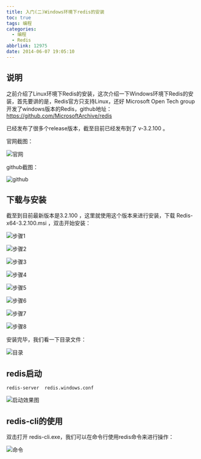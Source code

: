 ```yaml
---
title: 入门(二)Windows环境下redis的安装
toc: true
tags: 编程
categories:
  - 编程
  - Redis
abbrlink: 12975
date: 2014-06-07 19:05:10
---
```


## 说明

之前介绍了Linux环境下Redis的安装，这次介绍一下Windows环境下Redis的安装，首先要讲的是，Redis官方只支持Linux，还好 Microsoft Open Tech group 开发了windows版本的Redis，github地址： https://github.com/MicrosoftArchive/redis

已经发布了很多个release版本，截至目前已经发布到了 v-3.2.100 。

官网截图：

![官网](https://raw.githubusercontent.com/eastFu/docs/master/blog/redis-win/redis-win.png)

github截图：

![github](https://raw.githubusercontent.com/eastFu/docs/master/blog/redis-win/redis-win-github.png)

## 下载与安装
截至到目前最新版本是3.2.100 ，这里就使用这个版本来进行安装，下载 Redis-x64-3.2.100.msi ，双击开始安装：

![步骤1](https://raw.githubusercontent.com/eastFu/docs/master/blog/redis-win/redis-win-1.png)

![步骤2](https://raw.githubusercontent.com/eastFu/docs/master/blog/redis-win/redis-win-2.png)

![步骤3](https://raw.githubusercontent.com/eastFu/docs/master/blog/redis-win/redis-win-3.png)

![步骤4](https://raw.githubusercontent.com/eastFu/docs/master/blog/redis-win/redis-win-4.png)

![步骤5](https://raw.githubusercontent.com/eastFu/docs/master/blog/redis-win/redis-win-5.png)

![步骤6](https://raw.githubusercontent.com/eastFu/docs/master/blog/redis-win/redis-win-6.png)

![步骤7](https://raw.githubusercontent.com/eastFu/docs/master/blog/redis-win/redis-win-7.png)

![步骤8](https://raw.githubusercontent.com/eastFu/docs/master/blog/redis-win/redis-win-8.png)

安装完毕，我们看一下目录文件：

![目录](https://raw.githubusercontent.com/eastFu/docs/master/blog/redis-win/redis-win-9.png)

## redis启动
```
redis-server  redis.windows.conf
```

![启动效果图](https://raw.githubusercontent.com/eastFu/docs/master/blog/redis-win/redis-win-10.png)

## redis-cli的使用

双击打开 redis-cli.exe，我们可以在命令行使用redis命令来进行操作：

![命令](https://raw.githubusercontent.com/eastFu/docs/master/blog/redis-win/redis-win-11.png)